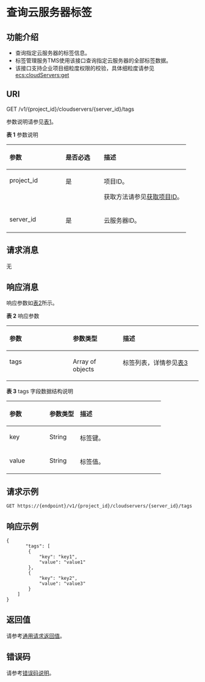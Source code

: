 # 查询云服务器标签<a name="ZH-CN_TOPIC_0167811967"></a>

## 功能介绍<a name="zh-cn_topic_0096282703_section192222559445"></a>

-   查询指定云服务器的标签信息。
-   标签管理服务TMS使用该接口查询指定云服务器的全部标签数据。
-   该接口支持企业项目细粒度权限的校验，具体细粒度请参见   [ecs:cloudServers:get](标签管理（API授权）.md)

## URI<a name="zh-cn_topic_0096282703_section222245513448"></a>

GET /v1/\{project\_id\}/cloudservers/\{server\_id\}/tags

参数说明请参见[表1](#zh-cn_topic_0096282703_table431622145919)。

**表 1**  参数说明

<a name="zh-cn_topic_0096282703_table431622145919"></a>
<table><thead align="left"><tr id="zh-cn_topic_0096282703_row1331652135919"><th class="cellrowborder" valign="top" width="31.25%" id="mcps1.2.4.1.1"><p id="zh-cn_topic_0096282703_p7707213"><a name="zh-cn_topic_0096282703_p7707213"></a><a name="zh-cn_topic_0096282703_p7707213"></a>参数</p>
</th>
<th class="cellrowborder" valign="top" width="21.25%" id="mcps1.2.4.1.2"><p id="zh-cn_topic_0096282703_p20304554"><a name="zh-cn_topic_0096282703_p20304554"></a><a name="zh-cn_topic_0096282703_p20304554"></a>是否必选</p>
</th>
<th class="cellrowborder" valign="top" width="47.5%" id="mcps1.2.4.1.3"><p id="zh-cn_topic_0096282703_p34056167"><a name="zh-cn_topic_0096282703_p34056167"></a><a name="zh-cn_topic_0096282703_p34056167"></a>描述</p>
</th>
</tr>
</thead>
<tbody><tr id="zh-cn_topic_0096282703_row19316172118595"><td class="cellrowborder" valign="top" width="31.25%" headers="mcps1.2.4.1.1 "><p id="zh-cn_topic_0096282703_p1531602118592"><a name="zh-cn_topic_0096282703_p1531602118592"></a><a name="zh-cn_topic_0096282703_p1531602118592"></a>project_id</p>
</td>
<td class="cellrowborder" valign="top" width="21.25%" headers="mcps1.2.4.1.2 "><p id="zh-cn_topic_0096282703_p0316521195914"><a name="zh-cn_topic_0096282703_p0316521195914"></a><a name="zh-cn_topic_0096282703_p0316521195914"></a>是</p>
</td>
<td class="cellrowborder" valign="top" width="47.5%" headers="mcps1.2.4.1.3 "><p id="zh-cn_topic_0096282703_p37593705"><a name="zh-cn_topic_0096282703_p37593705"></a><a name="zh-cn_topic_0096282703_p37593705"></a>项目ID。</p>
<p id="zh-cn_topic_0096282703_p1180512217438"><a name="zh-cn_topic_0096282703_p1180512217438"></a><a name="zh-cn_topic_0096282703_p1180512217438"></a>获取方法请参见<a href="获取项目ID.md">获取项目ID</a>。</p>
</td>
</tr>
<tr id="zh-cn_topic_0096282703_row333372112590"><td class="cellrowborder" valign="top" width="31.25%" headers="mcps1.2.4.1.1 "><p id="zh-cn_topic_0096282703_p2333142117596"><a name="zh-cn_topic_0096282703_p2333142117596"></a><a name="zh-cn_topic_0096282703_p2333142117596"></a>server_id</p>
</td>
<td class="cellrowborder" valign="top" width="21.25%" headers="mcps1.2.4.1.2 "><p id="zh-cn_topic_0096282703_p13333152110598"><a name="zh-cn_topic_0096282703_p13333152110598"></a><a name="zh-cn_topic_0096282703_p13333152110598"></a>是</p>
</td>
<td class="cellrowborder" valign="top" width="47.5%" headers="mcps1.2.4.1.3 "><p id="zh-cn_topic_0096282703_p16333021165919"><a name="zh-cn_topic_0096282703_p16333021165919"></a><a name="zh-cn_topic_0096282703_p16333021165919"></a><span id="text83011122133716"><a name="text83011122133716"></a><a name="text83011122133716"></a>云服务器</span>ID。</p>
</td>
</tr>
</tbody>
</table>

## 请求消息<a name="zh-cn_topic_0096282703_section625475584419"></a>

无

## 响应消息<a name="zh-cn_topic_0096282703_section1825415515447"></a>

响应参数如[表2](#zh-cn_topic_0096282703_table725495518449)所示。

**表 2**  响应参数

<a name="zh-cn_topic_0096282703_table725495518449"></a>
<table><thead align="left"><tr id="zh-cn_topic_0096282703_row3363185511442"><th class="cellrowborder" valign="top" width="33%" id="mcps1.2.4.1.1"><p id="zh-cn_topic_0096282703_p15806308"><a name="zh-cn_topic_0096282703_p15806308"></a><a name="zh-cn_topic_0096282703_p15806308"></a>参数</p>
</th>
<th class="cellrowborder" valign="top" width="26%" id="mcps1.2.4.1.2"><p id="zh-cn_topic_0096282703_p21995508"><a name="zh-cn_topic_0096282703_p21995508"></a><a name="zh-cn_topic_0096282703_p21995508"></a>参数类型</p>
</th>
<th class="cellrowborder" valign="top" width="41%" id="mcps1.2.4.1.3"><p id="zh-cn_topic_0096282703_p36805753"><a name="zh-cn_topic_0096282703_p36805753"></a><a name="zh-cn_topic_0096282703_p36805753"></a>描述</p>
</th>
</tr>
</thead>
<tbody><tr id="zh-cn_topic_0096282703_row4363105574411"><td class="cellrowborder" valign="top" width="33%" headers="mcps1.2.4.1.1 "><p id="zh-cn_topic_0096282703_p73639556446"><a name="zh-cn_topic_0096282703_p73639556446"></a><a name="zh-cn_topic_0096282703_p73639556446"></a>tags</p>
</td>
<td class="cellrowborder" valign="top" width="26%" headers="mcps1.2.4.1.2 "><p id="zh-cn_topic_0096282703_p103634552442"><a name="zh-cn_topic_0096282703_p103634552442"></a><a name="zh-cn_topic_0096282703_p103634552442"></a>Array of objects</p>
</td>
<td class="cellrowborder" valign="top" width="41%" headers="mcps1.2.4.1.3 "><p id="zh-cn_topic_0096282703_p53631955194415"><a name="zh-cn_topic_0096282703_p53631955194415"></a><a name="zh-cn_topic_0096282703_p53631955194415"></a>标签列表，详情参见<a href="#zh-cn_topic_0096282703_table109271241135919">表3</a></p>
</td>
</tr>
</tbody>
</table>

**表 3**  tags 字段数据结构说明

<a name="zh-cn_topic_0096282703_table109271241135919"></a>
<table><thead align="left"><tr id="zh-cn_topic_0096282703_row14941114111598"><th class="cellrowborder" valign="top" width="25.929999999999996%" id="mcps1.2.4.1.1"><p id="zh-cn_topic_0096282703_p1729465314372"><a name="zh-cn_topic_0096282703_p1729465314372"></a><a name="zh-cn_topic_0096282703_p1729465314372"></a>参数</p>
</th>
<th class="cellrowborder" valign="top" width="19.75%" id="mcps1.2.4.1.2"><p id="zh-cn_topic_0096282703_p14294105313378"><a name="zh-cn_topic_0096282703_p14294105313378"></a><a name="zh-cn_topic_0096282703_p14294105313378"></a>参数类型</p>
</th>
<th class="cellrowborder" valign="top" width="54.32%" id="mcps1.2.4.1.3"><p id="zh-cn_topic_0096282703_p6294105323712"><a name="zh-cn_topic_0096282703_p6294105323712"></a><a name="zh-cn_topic_0096282703_p6294105323712"></a>描述</p>
</th>
</tr>
</thead>
<tbody><tr id="zh-cn_topic_0096282703_row39411541145917"><td class="cellrowborder" valign="top" width="25.929999999999996%" headers="mcps1.2.4.1.1 "><p id="zh-cn_topic_0096282703_p69411241145914"><a name="zh-cn_topic_0096282703_p69411241145914"></a><a name="zh-cn_topic_0096282703_p69411241145914"></a>key</p>
</td>
<td class="cellrowborder" valign="top" width="19.75%" headers="mcps1.2.4.1.2 "><p id="zh-cn_topic_0096282703_p19419419593"><a name="zh-cn_topic_0096282703_p19419419593"></a><a name="zh-cn_topic_0096282703_p19419419593"></a>String</p>
</td>
<td class="cellrowborder" valign="top" width="54.32%" headers="mcps1.2.4.1.3 "><p id="zh-cn_topic_0096282703_p39411241195914"><a name="zh-cn_topic_0096282703_p39411241195914"></a><a name="zh-cn_topic_0096282703_p39411241195914"></a>标签键。</p>
</td>
</tr>
<tr id="zh-cn_topic_0096282703_row3941204116599"><td class="cellrowborder" valign="top" width="25.929999999999996%" headers="mcps1.2.4.1.1 "><p id="zh-cn_topic_0096282703_p69412416595"><a name="zh-cn_topic_0096282703_p69412416595"></a><a name="zh-cn_topic_0096282703_p69412416595"></a>value</p>
</td>
<td class="cellrowborder" valign="top" width="19.75%" headers="mcps1.2.4.1.2 "><p id="zh-cn_topic_0096282703_p119411341165912"><a name="zh-cn_topic_0096282703_p119411341165912"></a><a name="zh-cn_topic_0096282703_p119411341165912"></a>String</p>
</td>
<td class="cellrowborder" valign="top" width="54.32%" headers="mcps1.2.4.1.3 "><p id="zh-cn_topic_0096282703_p6941104116591"><a name="zh-cn_topic_0096282703_p6941104116591"></a><a name="zh-cn_topic_0096282703_p6941104116591"></a>标签值。</p>
</td>
</tr>
</tbody>
</table>

## 请求示例<a name="zh-cn_topic_0096282703_section869483985113"></a>

```
GET https://{endpoint}/v1/{project_id}/cloudservers/{server_id}/tags
```

## 响应示例<a name="section11189250192212"></a>

```
{
       "tags": [
        {
            "key": "key1",
            "value": "value1"
        },
        {
            "key": "key2",
            "value": "value3"
        }
    ]
}
```

## 返回值<a name="zh-cn_topic_0096282703_zh-cn_topic_0092803065_zh-cn_topic_0020212692_section22960139"></a>

请参考[通用请求返回值](通用请求返回值.md)。

## 错误码<a name="zh-cn_topic_0096282703_zh-cn_topic_0092803065_zh-cn_topic_0067161469_zh-cn_topic_0057973179_section23611955"></a>

请参考[错误码说明](错误码说明.md)。

